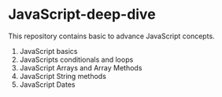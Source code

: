 # JavaScript-deep-dive
This repository contains basic to advance JavaScript concepts.

1. JavaScript basics
2. JavaScripts conditionals and loops
3. JavaScript Arrays and Array Methods
4. JavaScript String methods
5. JavaScript Dates
